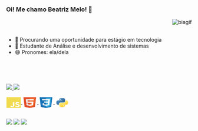 
### Oi! Me chamo Beatriz Melo! 👋

<img align="right" alt="biagif" src="https://user-images.githubusercontent.com/69923472/128278532-f33c3688-c277-4786-b3ff-bcdea8562cb8.gif">
<br></br>

- 🔭 Procurando uma oportunidade para estágio em tecnologia
- 🌱 Estudante de Análise e desenvolvimento de sistemas
- 😄 Pronomes: ela/dela

<br></br>
##

<div>
  <a href="https://github.com/trizimelo">
  <img height="180em" src="https://github-readme-stats.vercel.app/api?username=trizimelo&show_icons=true&theme=highcontrast&include_all_commits=true&count_private=true"/>
  <img height="180em" src="https://github-readme-stats.vercel.app/api/top-langs/?username=trizimelo&layout=compact&langs_count=7&theme=highcontrast"/>
</div>
<div style="display: inline_block"><br>
  <img align="center" alt="bia-Js" height="30" width="40" src="https://raw.githubusercontent.com/devicons/devicon/master/icons/javascript/javascript-plain.svg">
  <img align="center" alt="bia-HTML" height="30" width="40" src="https://raw.githubusercontent.com/devicons/devicon/master/icons/html5/html5-original.svg">
  <img align="center" alt="bia-CSS" height="30" width="40" src="https://raw.githubusercontent.com/devicons/devicon/master/icons/css3/css3-original.svg">
  <img align="center" alt="bia-Python" height="30" width="40" src="https://raw.githubusercontent.com/devicons/devicon/master/icons/python/python-original.svg">  
  </div>
  
  ##
 
<div> 
    <a href="https://instagram.com/melotrizi" target="_blank"><img src="https://img.shields.io/badge/-Instagram-%23E4405F?style=for-the-badge&logo=instagram&logoColor=white" target="_blank"></a>
   <a href = "mailto:beatrizdantas2312@gmail.com"><img src="https://img.shields.io/badge/-Gmail-%23333?style=for-the-badge&logo=gmail&logoColor=white" target="_blank"></a>
  <a href="https://www.linkedin.com/in/beatrizddmelo/" target="_blank"><img src="https://img.shields.io/badge/-LinkedIn-%230077B5?style=for-the-badge&logo=linkedin&logoColor=white" target="_blank"></a> 
 
</div>
